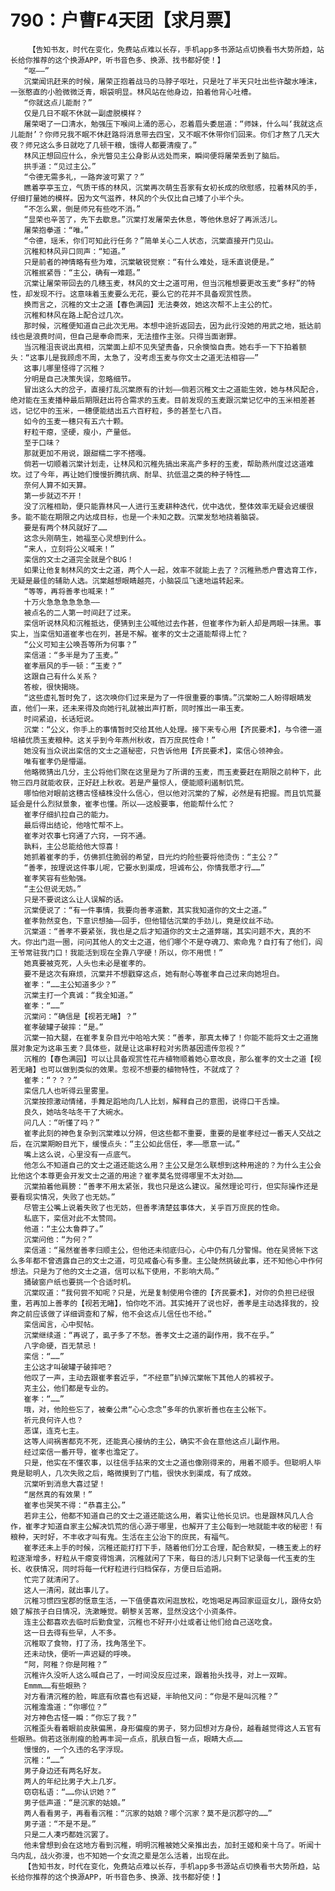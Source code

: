 # 790：户曹F4天团【求月票】
        【告知书友，时代在变化，免费站点难以长存，手机app多书源站点切换看书大势所趋，站长给你推荐的这个换源APP，听书音色多、换源、找书都好使！】
       “呕——”
       沉棠闻讯赶来的时候，屠荣正抱着战马的马脖子呕吐，只是吐了半天只吐出些许酸水唾沫，一张憨直的小脸微微泛青，眼袋明显。林风站在他身边，拍着他背心吐槽。
       “你就这点儿能耐？”
       仅是几日不眠不休就一副虚脱模样？
       屠荣喝了一口清水，勉强压下喉间上涌的恶心，忍着眉头委屈道：“师妹，什么叫‘我就这点儿能耐’？你师兄我不眠不休赶路将消息带去四宝，又不眠不休带你们回来。你们才熬了几天大夜？师兄这么多日就吃了几顿干粮，饿得人都要清瘦了。”
       林风正想回应什么，余光瞥见主公身影从远处而来，瞬间便将屠荣丢到了脑后。
       拱手道：“见过主公。”
       “令德无需多礼，一路奔波可累了？”
       瞧着亭亭玉立，气质干练的林风，沉棠再次萌生吾家有女初长成的欣慰感，拉着林风的手，仔细打量她的模样。因为文气滋养，林风的个头仅比自己矮了小半个头。
       “不怎么累，倒是师兄有些吃不消。”
       “显荣也辛苦了，先下去歇息。”沉棠打发屠荣去休息，等他休息好了再派活儿。
       屠荣抱拳道：“唯。”
       “令德，瑶禾，你们可知此行任务？”简单关心二人状态，沉棠直接开门见山。
       沉稚和林风异口同声：“知道。”
       只是前者的神情略有些为难，沉棠敏锐觉察：“有什么难处，瑶禾直说便是。”
       沉稚抿紧唇：“主公，确有一难题。”
       沉棠让屠荣带回去的几穗玉麦，林风的文士之道可用，但当沉稚想要更改玉麦“多籽”的特性，却发现不行。这意味着玉麦要么无花，要么它的花并不具备观赏性质。
       换而言之，沉稚的文士之道【春色满园】无法奏效，她这次帮不上主公的忙。
       沉稚和林风在路上配合过几次。
       那时候，沉稚便知道自己此次无用。本想中途折返回去，因为此行没她的用武之地，抵达前线也是浪费时间，但自己是奉命而来，无法擅作主张。只得当面谢罪。
       当沉稚沮丧说出真相，沉棠面上却不见失望责备，只余懊恼自责。她右手一下下拍着额头：“这事儿是我顾虑不周，太急了，没考虑玉麦与你文士之道无法相容——”
       这事儿哪里怪得了沉稚？
       分明是自己决策失误，忽略细节。
       冒出这么大的岔子，直接打乱沉棠原有的计划——倘若沉稚文士之道能生效，她与林风配合，绝对能在玉麦播种最后期限赶出符合需求的玉麦。目前发现的玉麦跟沉棠记忆中的玉米相差甚远，记忆中的玉米，一穗便能结出五六百籽粒，多的甚至七八百。
       如今的玉麦一穗只有五六十颗。
       籽粒干瘪，坚硬，瘦小，产量低。
       至于口味？
       那就更加不用说，跟甜糯二字不搭嘎。
       倘若一切顺着沉棠计划走，让林风和沉稚先搞出来高产多籽的玉麦，帮助燕州度过这道难坎。过了今年，再让她们慢慢折腾抗病、耐旱、抗低温之类的种子特性……
       奈何人算不如天算。
       第一步就迈不开！
       没了沉稚相助，便只能靠林风一人进行玉麦耕种迭代，优中选优，整体效率无疑会迟缓很多。能不能在期限之内达成目标，也是一个未知之数。沉棠发愁地挠着脑袋。
       要是有两个林风就好了……
       这念头刚萌生，她福至心灵想到什么。
       “来人，立刻将公义喊来！”
       栾信的文士之道完全就是个BUG！
       如果让他复制林风的文士之道，两个人一起，效率不就能上去了？沉稚熟悉户曹选育工作，无疑是最佳的辅助人选。沉棠越想眼睛越亮，小脑袋瓜飞速地运转起来。
       “等等，再将善孝也喊来！”
       十万火急急急急急急——
       被点名的二人第一时间赶了过来。
       栾信听说林风和沉稚抵达，便猜到主公喊他过去作甚，但崔孝作为新人却是两眼一抹黑。事实上，当栾信知道崔孝也在列，甚是不解。崔孝的文士之道能帮得上忙？
       “公义可知主公唤吾等所为何事？”
       栾信道：“多半是为了玉麦。”
       崔孝扇风的手一顿：“玉麦？”
       这跟自己有什么关系？
       答桉，很快揭晓。
       “这些虚礼暂时免了，这次唤你们过来是为了一件很重要的事情。”沉棠盼二人盼得眼睛发直，他们一来，还未来得及向她行礼就被出声打断，同时推出一串玉麦。
       时间紧迫，长话短说。
       沉棠：“公义，你手上的事情暂时交给其他人处理。接下来专心用【齐民要术】，与令德一道培植优质玉麦粮种。这关乎到今年燕州秋收，百万庶民性命！”
       她没有当众说出栾信的文士之道秘密，只告诉他用【齐民要术】，栾信心领神会。
       唯有崔孝仍是懵逼。
       他略微猜出几分，主公将他们聚在这里是为了所谓的玉麦，而玉麦要赶在期限之前种下，此物三四月就能收获，正好赶上秋收。若是产量惊人，便能顺利遏制饥荒。
       哪怕他对眼前这穗古怪植株没什么信心，但以他对沉棠的了解，必然是有把握。而且饥荒蔓延会是什么烈狱景象，崔孝也懂。所以——这般要事，他能帮什么忙？
       崔孝仔细扒拉自己的能力。
       最后得出结论，他啥忙帮不上。
       崔孝对农事七窍通了六窍，一窍不通。
       孰料，主公总能给他大惊喜！
       她抓着崔孝的手，仿佛抓住脆弱的希望，目光灼灼险些要将他烫伤：“主公？”
       “善孝，按理说这件事儿呢，它要水到渠成，坦诚布公，你情我愿才行……”
       崔孝笑容有些勉强。
       “主公但说无妨。”
       只是不要说这么让人误解的话。
       沉棠便说了：“有一件事情，我要向善孝道歉，其实我知道你的文士之道。”
       崔孝勃然变色，下意识想抽——回手，但他错估沉棠的手劲儿，竟是纹丝不动。
       沉棠道：“善孝不要紧张，我也是之后才知道你的文士之道弊端，其实问题不大，真的不大。你出门逛一圈，问问其他人的文士之道，他们哪个不是夺魂刀、索命鬼？自打有了他们，阎王爷常驻我门口！我能活到现在全靠八字硬！所以，你不用慌！”
       她真要被克死，人头也未必是崔孝的。
       要不是这次有麻烦，沉棠并不想戳穿这点，她有耐心等崔孝自己过来向她坦白。
       崔孝：“……主公知道多少？”
       沉棠主打一个真诚：“我全知道。”
       崔孝：“……”
       沉棠问：“确信是【视若无睹】？”
       崔孝破罐子破摔：“是。”
       沉棠一拍大腿，在崔孝复杂目光中哈哈大笑：“善孝，那真太棒了！你能不能将文士之道施展对象定为这串玉麦？具体些，就是让这串籽粒对劣质基因遗传忽视？”
       沉稚的【春色满园】可以让具备观赏性花卉植物顺着她心意改良，那么崔孝的文士之道【视若无睹】也可以做到类似的效果。忽视不想要的植物特性，不就成了？
       崔孝：“？？？”
       栾信几人也听得云里雾里。
       沉棠按捺激动情绪，手舞足蹈地向几人比划，解释自己的意图，说得口干舌燥。
       良久，她咕冬咕冬干了大碗水。
       问几人：“听懂了吗？”
       崔孝此刻的神色复杂到沉棠难以分辨，但这些都不重要，重要的是崔孝经过一番天人交战之后，在沉棠期盼目光下，缓慢点头：“主公如此信任，孝——愿意一试。”
       嘴上这么说，心里没有一点底气。
       他怎么不知道自己的文士之道还能这么用？主公又是怎么联想到这种用途的？为什么主公会比他这个本尊更会开发文士之道的用途？崔孝莫名觉得哪里不太对劲……
       沉棠拍着他肩膀：“善孝不用太紧张，我也只是这么建议。虽然理论可行，但实际操作还是要看现实情况，失败了也无妨。”
       尽管主公嘴上说着失败了也无妨，但善孝清楚兹事体大，关乎百万庶民的性命。
       私底下，栾信对此不太赞同。
       他道：“主公太鲁莽了。”
       沉棠问他：“为何？”
       栾信道：“虽然崔善孝归顺主公，但他还未彻底归心，心中仍有几分警惕。他在吴贤帐下这么多年都不曾透露自己的文士之道，可见戒备心有多重。主公陡然挑破此事，还不知他心中作何想法。只是为了他的文士之道，信可以私下使用，不影响大局。”
       捅破窗户纸也要挑一个合适时机。
       沉棠叹道：“我何尝不知呢？只是，光是复制使用令德的【齐民要术】，对你的负担已经很重，若再加上善孝的【视若无睹】，怕你吃不消。其实摊开了说也好，善孝是主动选择我的，投奔之前应该做了详细调查和了解，他不会这点儿信任也不给。”
       栾信闻言，心中熨帖。
       沉棠继续道：“再说了，虱子多了不愁。善孝文士之道的副作用，我不在乎。”
       八字命硬，百无禁忌！
       栾信：“……”
       主公这才叫破罐子破摔吧？
       他叹了一声，主动去跟崔孝套近乎，“不经意”扒掉沉棠帐下其他人的裤衩子。
       克主公，他们都是专业的。
       崔孝：“……”
       哦，对，他险些忘了，被秦公肃“心心念念”多年的仇家祈善也在主公帐下。
       祈元良何许人也？
       恶谋，连克七主。
       这等人间祸害都克不死，还能真心接纳的主公，确实不会在意他这点儿副作用。
       经过栾信一番开导，崔孝也澹定了。
       只是，他实在不懂农事，以往信手拈来的文士之道也像刚得来的，用着不顺手。但聪明人毕竟是聪明人，几次失败之后，略微摸到了门槛，很快水到渠成，有了成效。
       沉棠听到消息大喜过望！
       “居然真的有效果！”
       崔孝也哭笑不得：“恭喜主公。”
       若非主公，他都不知道自己的文士之道还能这么用，着实让他长见识。也是跟林风几人合作，崔孝才知道自家主公解决饥荒的信心源于哪里，也解开了主公每到一地就能丰收的秘密！有粮种，天时好，不丰收才叫有鬼。生活在主公治下的庶民，有福气。
       崔孝还未上手的时候，沉稚还能打打下手，随着他们分工合理，配合默契，一穗玉麦上的籽粒逐渐增多，籽粒从干瘪变得饱满，沉稚就闲了下来，每日的活儿只剩下记录每一代玉麦的生长、收获情况，同时将每一代籽粒进行归档保存，方便日后追朔。
       忙完了就清闲了。
       这人一清闲，就出事儿了。
       沉稚习惯四宝郡的惬意生活，一下值便喜欢闲逛放松，吃饱喝足再回家逗逗女儿，跟侍女奶娘了解孩子白日情况，洗漱睡觉。朝黎关苦寒，显然没这个小资条件。
       连主公都喜欢去临时后勤食堂，沉稚也不好开小灶或者让他们给自己送吃食。
       这一日去得有些早，人不多。
       沉稚取了食物，打了汤，找角落坐下。
       还未动快，便听一声迟疑的呼唤。
       “阿，阿稚？你是阿稚？”
       沉稚许久没听人这么喊自己了，一时间没反应过来，跟着抬头找寻，对上一双眸。
       Emmm……有些眼熟？
       对方看清沉稚的脸，眸底有欣喜也有迟疑，半晌他又问：“你是不是叫沉稚？”
       沉稚澹澹道：“你哪位？”
       对方神色古怪一瞬：“你忘了我？”
       沉稚歪头看着眼前皮肤偏黑，身形偏瘦的男子，努力回想对方身份，越看越觉得这人五官有些眼熟。倘若这张削瘦的脸再丰润一点点，肌肤白皙一点，眼睛大点……
       慢慢的，一个久违的名字浮现。
       沉稚：“……”
       男子身边还有两名好友。
       两人的年纪比男子大上几岁。
       窃窃私语：“……你认识她？”
       男子低声道：“是沉家的姑娘。”
       两人看看男子，再看看沉稚：“沉家的姑娘？哪个沉家？莫不是沉郡守的……”
       男子道：“不是不是。”
       只是二人凑巧都姓沉罢了。
       他未曾想到会在这地方看到沉稚，明明沉稚被她父亲推出去，加封王姬和亲十乌了。听闻十乌内乱，战火弥漫，也不知她一个女流之辈是怎么活着，出现在此。
       【告知书友，时代在变化，免费站点难以长存，手机app多书源站点切换看书大势所趋，站长给你推荐的这个换源APP，听书音色多、换源、找书都好使！】